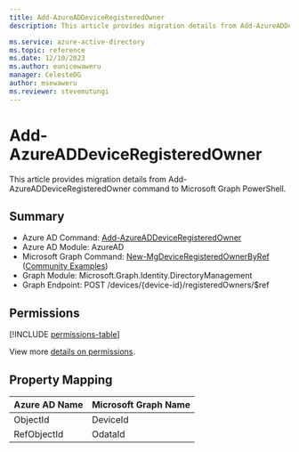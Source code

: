 ```yaml
---
title: Add-AzureADDeviceRegisteredOwner
description: This article provides migration details from Add-AzureADDeviceRegisteredOwner command to Microsoft Graph PowerShell.

ms.service: azure-active-directory
ms.topic: reference
ms.date: 12/10/2023
ms.author: eunicewaweru
manager: CelesteDG
author: msewaweru
ms.reviewer: stevemutungi
---
```


# Add-AzureADDeviceRegisteredOwner

This article provides migration details from Add-AzureADDeviceRegisteredOwner command to Microsoft Graph PowerShell.

## Summary

+ Azure AD Command: [Add-AzureADDeviceRegisteredOwner](/powershell/module/azuread/add-azureaddeviceregisteredowner)
+ Azure AD Module: AzureAD
+ Microsoft Graph Command: [New-MgDeviceRegisteredOwnerByRef](/powershell/module/microsoft.graph.identity.directorymanagement/new-mgdeviceregisteredownerbyref) ([Community Examples](https://github.com/orgs/msgraph/discussions?discussions_q=New-MgDeviceRegisteredOwnerByRef))
+ Graph Module: Microsoft.Graph.Identity.DirectoryManagement
+ Graph Endpoint:  POST /devices/{device-id}/registeredOwners/$ref

## Permissions

[!INCLUDE [permissions-table](~/graphref/api-reference/v1.0/includes/permissions/device-post-registeredowners-permissions.md)]

View more [details on permissions](/graph/api/device-post-registeredowners#permissions).

## Property Mapping

|Azure AD Name|Microsoft Graph Name|
|---|---|
|ObjectId|DeviceId|
|RefObjectId|OdataId|